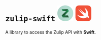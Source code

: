# `zulip-swift` <img alt="Swift logo" src="assets/zulip-logo.png" height=50 /> <img alt="Swift logo" src="assets/swift-logo.png" height=50 />

A library to access the Zulip API with **Swift**.
